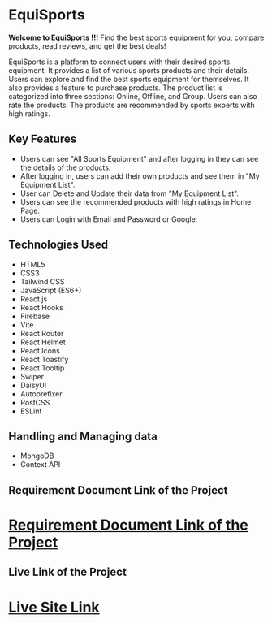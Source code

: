 # EquiSports

**Welcome to EquiSports !!!**
Find the best sports equipment for you, compare products, read reviews, and get the best deals!

EquiSports is a platform to connect users with their desired sports equipment. It provides a list of various sports products and their details. Users can explore and find the best sports equipment for themselves. It also provides a feature to purchase products. The product list is categorized into three sections: Online, Offline, and Group. Users can also rate the products. The products are recommended by sports experts with high ratings.

## Key Features

- Users can see "All Sports Equipment" and after logging in they can see the details of the products.
- After logging in, users can add their own products and see them in "My Equipment List".
- User can Delete and Update their data from "My Equipment List".
- Users can see the recommended products with high ratings in Home Page.
- Users can Login with Email and Password or Google.

## Technologies Used

- HTML5
- CSS3
- Tailwind CSS
- JavaScript (ES6+)
- React.js
- React Hooks
- Firebase
- Vite
- React Router
- React Helmet
- React Icons
- React Toastify
- React Tooltip
- Swiper
- DaisyUI
- Autoprefixer
- PostCSS
- ESLint

##  Handling and Managing data

- MongoDB
- Context API

## Requirement Document Link of the Project

# [Requirement Document Link of the Project](https://docs.google.com/document/d/1_rQI8iPyKJ2g0-HMSXZ5glE-5osVfHTxgsXpFvqPDEI/edit?usp=sharing)

## Live Link of the Project

# [Live Site Link](https://equi-sports-lichtad.web.app/)
